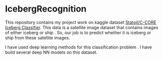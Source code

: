 # IcebergRecognition
This repository contains my project work on kaggle dataset [Statoil/C-CORE Iceberg Classifier](https://www.kaggle.com/c/statoil-iceberg-classifier-challenge). This data is a satellite image dataset that contains images of either iceberg or ship . So, our job is to predict whether it is iceberg or ship from these satellite images.

I have used deep learning methods for this classification problem . I have build several deep NN models on this dataset.
